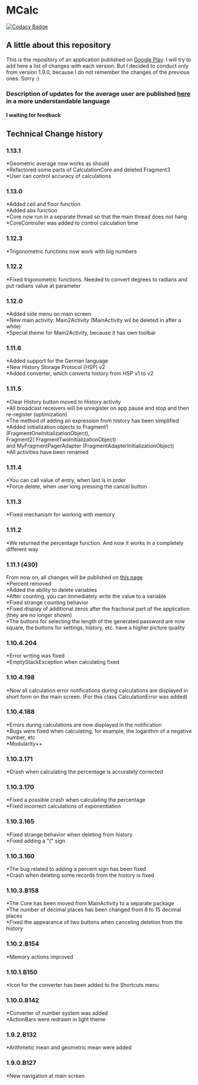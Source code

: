 # MCalc

[![Codacy Badge](https://app.codacy.com/project/badge/Grade/2f1532726f254fcd985aaea0e29579cb)](https://www.codacy.com/gh/MaxSavTeam/MCalc/dashboard?utm_source=github.com&amp;utm_medium=referral&amp;utm_content=MaxSavTeam/MCalc&amp;utm_campaign=Badge_Grade)

## A little about this repository
This is the repository of an application published on [Google Play](https://play.google.com/store/apps/details?id=com.maxsavteam.newmcalc2).
I will try to add here a list of changes with each version. 
But I decided to conduct only from version 1.9.0, because I do not remember the changes of the previous ones. Sorry :)

### **Description of updates for the average user are published [here](https://mcalc.maxsavteam.com/what-new/) in a more understandable language**

#### **I waiting for feedback**

## Technical Change history
### 1.13.1
  *Geometric average now works as should  
  *Refactored some parts of CalculationCore and deleted Fragment3  
  *User can control accuracy of calculations  

### 1.13.0
  *Added ceil and floor function  
  *Added abs function  
  *Core now run in a separate thread so that the main thread does not hang  
  *CoreController was added to control calculation time  

### 1.12.3
  *Trigonometric functions now work with big numbers  

### 1.12.2
  *Fixed trigonometric functions. Needed to convert degrees to radians and put radians value at parameter  

### 1.12.0
  *Added side menu on main screen  
  *New main activity: Main2Activity (MainActivity wil be deleted in after a while)  
  *Special theme for Main2Activity, because it has own toolbar  

### 1.11.6
  *Added support for the German language  
  *New History Storage Protocol (HSP) v2  
  *Added converter, which converts history from HSP v1 to v2  

### 1.11.5
  *Clear History button moved to History activity  
  *All broadcast receivers will be unregister on app pause and stop and then re-register (optimization)  
  *The method of adding an expression from history has been simplified  
  *Added initialization objects to Fragment1 (FragmentOneInitializationObject),  
                Fragment2( FragmentTwoInitializationObject)  
                and MyFragmentPagerAdapter (FragmentAdapterInitializationObject)  
  *All activities have been renamed  

### 1.11.4
  *You can call value of entry, when last is in order  
  *Force delete, when user long pressing the cancel button  

### 1.11.3
  *Fixed mechanism for working with memory  

### 1.11.2
  *We returned the percentage function. And now it works in a completely different way  

### 1.11.1 (430)
From now on, all changes will be published on [this page](http://mcalc.maxsavteam.com/what-new/)  
  *Percent removed  
  *Added the ability to delete variables  
  *After counting, you can immediately write the value to a variable    
  *Fixed strange counting behavior  
  *Fixed display of additional zeros after the fractional part of the application (they are no longer shown)  
  *The buttons for selecting the length of the generated password are now square, the buttons for settings, history, etc. have a higher picture quality  
  
### 1.10.4.204
  *Error writing was fixed  
  *EmptyStackException when calculating fixed  
  

### 1.10.4.198
  *Now all calculation error notifications during calculations are displayed in short form on the main screen. (For this class CalculationError was added)  

### 1.10.4.188
  *Errors during calculations are now displayed in the notification  
  *Bugs were fixed when calculating, for example, the logarithm of a negative number, etc  
  *Modularity++

### 1.10.3.171
  *Crash when calculating the percentage is accurately corrected  

### 1.10.3.170
  *Fixed a possible crash when calculating the percentage  
  *Fixed incorrect calculations of exponentiation  

### 1.10.3.165
  *Fixed strange behavior when deleting from history  
  *Fixed adding a "(" sign  

### 1.10.3.160
  *The bug related to adding a percent sign has been fixed  
  *Crash when deleting some records from the history is fixed  

### 1.10.3.B158
  *The Core has been moved from MainActivity to a separate package  
  *The number of decimal places has been changed from 8 to 15 decimal places  
  *Fixed the appearance of two buttons when canceling deletion from the history  

### 1.10.2.B154
  *Memory actions improved  

### 1.10.1.B150
  *Icon for the converter has been added to the Shortcuts menu  

### 1.10.0.B142
  *Converter of number system was added  
  *ActionBars were redrawn in light theme  

### 1.9.2.B132
  *Arithmetic mean and geometric mean were added  

### 1.9.0.B127
  *New navigation at main screen  
